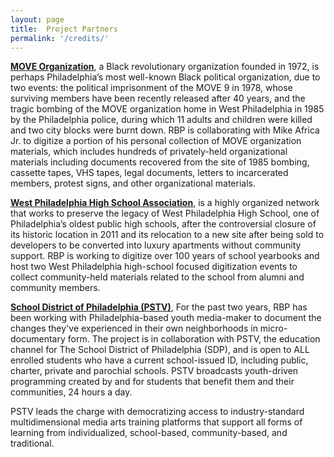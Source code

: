 ```yaml
---
layout: page
title:  Project Partners
permalink: '/credits/'
---
```


[__MOVE Organization__](http://onamove.com), a Black revolutionary organization founded in 1972, is perhaps Philadelphia’s most well-known Black political organization, due to two events: the political imprisonment of the MOVE 9 in 1978, whose surviving members have been recently released after 40 years, and the tragic bombing of the MOVE organization home in West Philadelphia in 1985 by the Philadelphia police, during which 11 adults and children were killed and two city blocks were burnt down. RBP is collaborating with Mike Africa Jr. to digitize a portion of his personal collection of MOVE organization materials, which includes hundreds of privately-held organizational materials including documents recovered from the site of 1985 bombing, cassette tapes, VHS tapes, legal documents, letters to incarcerated members, protest signs, and other organizational materials.

[__West Philadelphia High School Association__](https://wphsaa.org), is a highly organized network that works to preserve the legacy of West Philadelphia High School, one of Philadelphia’s oldest public high schools, after the controversial closure of its historic location in 2011 and its relocation to a new site after being sold to developers to be converted into luxury apartments without community support. RBP is working to digitize over 100 years of school yearbooks and host two West Philadelphia high-school focused digitization events to collect community-held materials related to the school from alumni and community members.

[__School District of Philadelphia (PSTV)__](https://www.philasd.org/pstv/),
For the past two years, RBP has been working with Philadelphia-based youth media-maker to document the changes they've experienced in their own neighborhoods in micro-documentary form. The project is in collaboration with PSTV, the education channel for The School District of Philadelphia (SDP), and is open to ALL enrolled students who have a current school-issued ID, including public, charter, private and parochial schools. PSTV broadcasts youth-driven programming created by and for students that benefit them and their communities, 24 hours a day.

PSTV leads the charge with democratizing access to industry-standard multidimensional media arts training platforms that support all forms of learning from individualized, school-based, community-based, and traditional.
